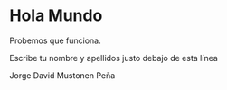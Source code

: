 # Hola Mundo

Probemos que funciona.

Escribe tu nombre y apellidos justo debajo de esta línea

Jorge David Mustonen Peña
